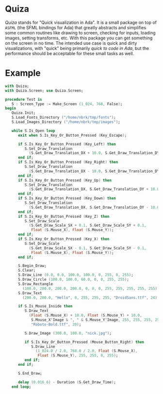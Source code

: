 # Quiza
*Quiza* stands for "Quick visualization in Ada". It is a small package on top of `ASFML` (the SFML bindings for Ada)
that greatly abstracts and simplifies some common routines like drawing to screen, checking for inputs, loading images, setting transforms, etc. 
With this package you can get something on the screen in no time. The intended use case is quick and dirty visualizations, with "quick" being
primarily *quick to code in Ada*, but the performance should be acceptable for these small tasks as well.

# Example
``` ada
with Quiza;
with Quiza.Screen; use Quiza.Screen;

procedure Test is
   S : Screen_Type := Make_Screen (1_024, 768, False);
begin
   Quiza.Init;
   S.Load_Fonts_Directory ("/home/nbrk/tmp/fonts");
   S.Load_Images_Directory ("/home/nbrk/tmp/images");

   while S.Is_Open loop
      exit when S.Is_Key_Or_Button_Pressed (Key_Escape);

      if S.Is_Key_Or_Button_Pressed (Key_Left) then
         S.Set_Draw_Translation
           (S.Get_Draw_Translation_DX + 10.0, S.Get_Draw_Translation_DY);
      end if;
      if S.Is_Key_Or_Button_Pressed (Key_Right) then
         S.Set_Draw_Translation
           (S.Get_Draw_Translation_DX - 10.0, S.Get_Draw_Translation_DY);
      end if;
      if S.Is_Key_Or_Button_Pressed (Key_Up) then
         S.Set_Draw_Translation
           (S.Get_Draw_Translation_DX, S.Get_Draw_Translation_DY + 10.0);
      end if;
      if S.Is_Key_Or_Button_Pressed (Key_Down) then
         S.Set_Draw_Translation
           (S.Get_Draw_Translation_DX, S.Get_Draw_Translation_DY - 10.0);
      end if;
      if S.Is_Key_Or_Button_Pressed (Key_Z) then
         S.Set_Draw_Scale
           (S.Get_Draw_Scale_SX + 0.1, S.Get_Draw_Scale_SY + 0.1,
            Float (S.Mouse_X), Float (S.Mouse_Y));
      end if;
      if S.Is_Key_Or_Button_Pressed (Key_X) then
         S.Set_Draw_Scale
           (S.Get_Draw_Scale_SX - 0.1, S.Get_Draw_Scale_SY - 0.1,
            Float (S.Mouse_X), Float (S.Mouse_Y));
      end if;

      S.Begin_Draw;
      S.Clear;
      S.Draw_Line (0.0, 0.0, 100.0, 100.0, 0, 255, 0, 255);
      S.Draw_Circle (100.0, 100.0, 60.0, 0, 0, 255, 255);
      S.Draw_Rectangle
        (100.0, 200.0, 200.0, 200.0, 0, 0, 0, 255, 255, 255, 255, 255);
      S.Draw_Text
        (200.0, 200.0, "Hello", 0, 255, 255, 255, "DroidSans.ttf", 24);

      if S.Is_Mouse_Inside then
         S.Draw_Text
           (Float (S.Mouse_X) + 10.0, Float (S.Mouse_Y) + 10.0,
            S.Mouse_X'Image & ", " & S.Mouse_Y'Image, 255, 255, 255, 255,
            "Roboto-Bold.ttf", 20);

         S.Draw_Image (300.0, 100.0, "nick.jpg");

         if S.Is_Key_Or_Button_Pressed (Mouse_Button_Right) then
            S.Draw_Line
              (1_024.0 / 2.0, 768.0 / 2.0, Float (S.Mouse_X),
               Float (S.Mouse_Y), 255, 255, 0, 255);
         end if;
      end if;

      S.End_Draw;

      delay (0.016_6) - Duration (S.Get_Draw_Time);
   end loop;
```
